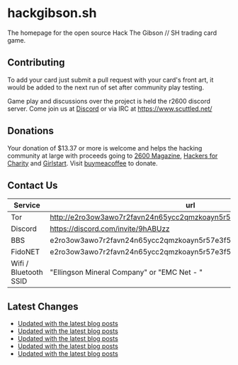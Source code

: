 # hackgibson.sh
The homepage for the open source Hack The Gibson // SH trading card game.


## Contributing

To add your card just submit a pull request with your card's front art, it would be added to the next run of set after community play testing.

Game play and discussions over the project is held the r2600 discord server. Come join us at [Discord](https://discord.com/invite/9hABUzz) or via IRC at https://www.scuttled.net/


## Donations

Your donation of $13.37 or more is welcome and helps the hacking community at large with proceeds going to [2600 Magazine](https://2600.com/), [Hackers for Charity](https://hackersforcharity.org) and [Girlstart](https://girlstart.org).  Visit [buymeacoffee](https://www.buymeacoffee.com/hackgibson.sh) to donate.


## Contact Us

Service | url
-|-
Tor | http://e2ro3ow3awo7r2favn24n65ycc2qmzkoayn5r57e3f56nvjwdcgg32ad.onion
Discord | https://discord.com/invite/9hABUzz
BBS | e2ro3ow3awo7r2favn24n65ycc2qmzkoayn5r57e3f56nvjwdcgg32ad.onion:23
FidoNET | e2ro3ow3awo7r2favn24n65ycc2qmzkoayn5r57e3f56nvjwdcgg32ad.onion:24554
Wifi / Bluetooth SSID | "Ellingson Mineral Company" or "EMC Net - <fidonet address>"

## Latest Changes
<!-- BLOG-POST-LIST:START -->
- [Updated with the latest blog posts](https://github.com/DFW2600/hackgibson.sh/commit/62c7c3c184fc3b547b25eeaae6ff043dc7b3a075)
- [Updated with the latest blog posts](https://github.com/DFW2600/hackgibson.sh/commit/7c09d1757f95f455c23441f11c9fd67bf0c0b003)
- [Updated with the latest blog posts](https://github.com/DFW2600/hackgibson.sh/commit/a6605a3c5e8514e98797a9c2c6ea3861921fbd3f)
- [Updated with the latest blog posts](https://github.com/DFW2600/hackgibson.sh/commit/9402d050e36cb293336b991f95d29262c1a1ac2b)
- [Updated with the latest blog posts](https://github.com/DFW2600/hackgibson.sh/commit/5b59e6f1599cbcfcaab592e6ff68d6e68a7258a4)
<!-- BLOG-POST-LIST:END -->
